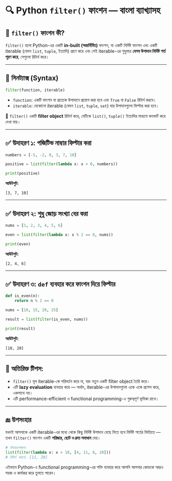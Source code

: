 # 🔍 Python `filter()` ফাংশন — বাংলা ব্যাখ্যাসহ

## 🧠 `filter()` ফাংশন কী?

`filter()` হলো Python-এর একটি **in-built (অন্তর্নির্মিত)** ফাংশন, যা একটি নির্দিষ্ট ফাংশন এবং একটি iterable (যেমন `list`, `tuple`, ইত্যাদি) গ্রহণ করে এবং সেই iterable-এর শুধুমাত্র **যেসব উপাদান নির্দিষ্ট শর্ত পূরণ করে**, সেগুলো রিটার্ন করে।

---

## 🧾 সিনট্যাক্স (Syntax)

```python
filter(function, iterable)
```

- `function`: একটি ফাংশন যা প্রত্যেক উপাদানে প্রয়োগ করা হবে এবং `True` বা `False` রিটার্ন করবে।
- `iterable`: যেকোনো iterable (যেমন `list`, `tuple`, `set`) যার উপাদানগুলো ফিল্টার করা হবে।

📌 `filter()` একটি **filter object** রিটার্ন করে, যেটিকে `list()`, `tuple()` ইত্যাদির মাধ্যমে কনভার্ট করে দেখা যায়।

---

## ✅ উদাহরণ ১: পজিটিভ নাম্বার ফিল্টার করা

```python
numbers = [-5, -2, 0, 3, 7, 10]

positive = list(filter(lambda x: x > 0, numbers))

print(positive)
```

**আউটপুট:**
```
[3, 7, 10]
```

---

## ✅ উদাহরণ ২: শুধু জোড় সংখ্যা বের করা

```python
nums = [1, 2, 3, 4, 5, 6]

even = list(filter(lambda x: x % 2 == 0, nums))

print(even)
```

**আউটপুট:**
```
[2, 4, 6]
```

---

## ✅ উদাহরণ ৩: `def` ব্যবহার করে ফাংশন দিয়ে ফিল্টার

```python
def is_even(n):
    return n % 2 == 0

nums = [10, 15, 20, 25]

result = list(filter(is_even, nums))

print(result)
```

**আউটপুট:**
```
[10, 20]
```

---

## 🧠 অতিরিক্ত টিপস:

- `filter()` মূল iterable-কে পরিবর্তন করে না, বরং নতুন একটি filter object তৈরি করে।
- এটি **lazy evaluation** ব্যবহার করে — অর্থাৎ, iterable-এর উপাদানগুলো একে একে প্রসেস করে, একসাথে নয়।
- এটি performance-efficient ও functional programming-এ গুরুত্বপূর্ণ ভূমিকা রাখে।

---

## 🔚 উপসংহার

যখনই আপনাকে একটি iterable-এর মধ্যে থেকে কিছু নির্দিষ্ট উপাদান বেছে নিতে হবে নির্দিষ্ট শর্তের ভিত্তিতে — তখন `filter()` ফাংশন একটি **পরিষ্কার, ছোট ও দ্রুত সমাধান** দেয়।

```python
# উদাহরণস্বরূপ:
list(filter(lambda x: x > 10, [4, 11, 8, 20]))
# রিটার্ন করবে: [11, 20]
```

এইভাবে Python-এ functional programming-এর শক্তি ব্যবহার করে আপনি আপনার কোডকে আরও সহজ ও কার্যকর করে তুলতে পারেন।
